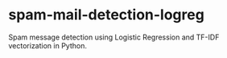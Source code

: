 # spam-mail-detection-logreg
Spam message detection using Logistic Regression and TF-IDF vectorization in Python.

